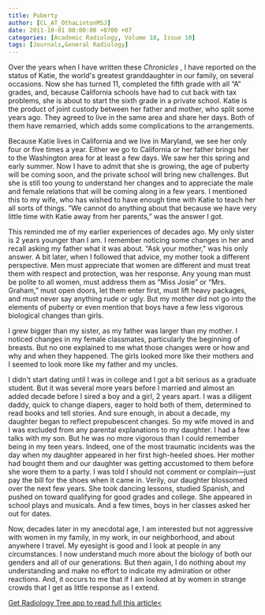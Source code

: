```yaml
---
title: Puberty
author: [CL_AT_OthaLintonMSJ]
date: 2011-10-01 00:00:00 +0700 +07
categories: [Academic Radiology, Volume 18, Issue 10]
tags: [Journals,General Radiology]
---
```

Over the years when I have written these _Chronicles_ , I have reported on the status of Katie, the world's greatest granddaughter in our family, on several occasions. Now she has turned 11, completed the fifth grade with all “A” grades, and, because California schools have had to cut back with tax problems, she is about to start the sixth grade in a private school. Katie is the product of joint custody between her father and mother, who split some years ago. They agreed to live in the same area and share her days. Both of them have remarried, which adds some complications to the arrangements.

Because Katie lives in California and we live in Maryland, we see her only four or five times a year. Either we go to California or her father brings her to the Washington area for at least a few days. We saw her this spring and early summer. Now I have to admit that she is growing, the age of puberty will be coming soon, and the private school will bring new challenges. But she is still too young to understand her changes and to appreciate the male and female relations that will be coming along in a few years. I mentioned this to my wife, who has wished to have enough time with Katie to teach her all sorts of things. “We cannot do anything about that because we have very little time with Katie away from her parents,” was the answer I got.

This reminded me of my earlier experiences of decades ago. My only sister is 2 years younger than I am. I remember noticing some changes in her and recall asking my father what it was about. “Ask your mother,” was his only answer. A bit later, when I followed that advice, my mother took a different perspective. Men must appreciate that women are different and must treat them with respect and protection, was her response. Any young man must be polite to all women, must address them as “Miss Josie” or “Mrs. Graham,” must open doors, let them enter first, must lift heavy packages, and must never say anything rude or ugly. But my mother did not go into the elements of puberty or even mention that boys have a few less vigorous biological changes than girls.

I grew bigger than my sister, as my father was larger than my mother. I noticed changes in my female classmates, particularly the beginning of breasts. But no one explained to me what those changes were or how and why and when they happened. The girls looked more like their mothers and I seemed to look more like my father and my uncles.

I didn't start dating until I was in college and I got a bit serious as a graduate student. But it was several more years before I married and almost an added decade before I sired a boy and a girl, 2 years apart. I was a diligent daddy, quick to change diapers, eager to hold both of them, determined to read books and tell stories. And sure enough, in about a decade, my daughter began to reflect prepubescent changes. So my wife moved in and I was excluded from any parental explanations to my daughter. I had a few talks with my son. But he was no more vigorous than I could remember being in my teen years. Indeed, one of the most traumatic incidents was the day when my daughter appeared in her first high-heeled shoes. Her mother had bought them and our daughter was getting accustomed to them before she wore them to a party. I was told I should not comment or complain—just pay the bill for the shoes when it came in. Verily, our daughter blossomed over the next few years. She took dancing lessons, studied Spanish, and pushed on toward qualifying for good grades and college. She appeared in school plays and musicals. And a few times, boys in her classes asked her out for dates.

Now, decades later in my anecdotal age, I am interested but not aggressive with women in my family, in my work, in our neighborhood, and about anywhere I travel. My eyesight is good and I look at people in any circumstances. I now understand much more about the biology of both our genders and all of our generations. But then again, I do nothing about my understanding and make no effort to indicate my admiration or other reactions. And, it occurs to me that if I am looked at by women in strange crowds that I get as little response as I extend.

[Get Radiology Tree app to read full this article<](https://clinicalpub.com/app)